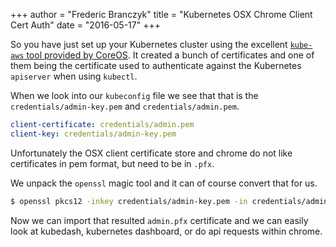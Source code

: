 +++
author = "Frederic Branczyk"
title = "Kubernetes OSX Chrome Client Cert Auth"
date = "2016-05-17"
+++

So you have just set up your Kubernetes cluster using the excellent [`kube-aws`
tool provided by CoreOS](https://github.com/coreos/coreos-kubernetes/releases).
It created a bunch of certificates and one of them being the certificate used
to authenticate against the Kubernetes `apiserver` when using `kubectl`.

When we look into our `kubeconfig` file we see that that is the
`credentials/admin-key.pem` and `credentials/admin.pem`.

```yaml
client-certificate: credentials/admin.pem
client-key: credentials/admin-key.pem
```

Unfortunately the OSX client certificate store and chrome do not like
certificates in pem format, but need to be in `.pfx`.

We unpack the `openssl` magic tool and it can of course convert that for us.

```bash
$ openssl pkcs12 -inkey credentials/admin-key.pem -in credentials/admin.pem -export -out admin.pfx
```

Now we can import that resulted `admin.pfx` certificate and we can easily look
at kubedash, kubernetes dashboard, or do api requests within chrome.

